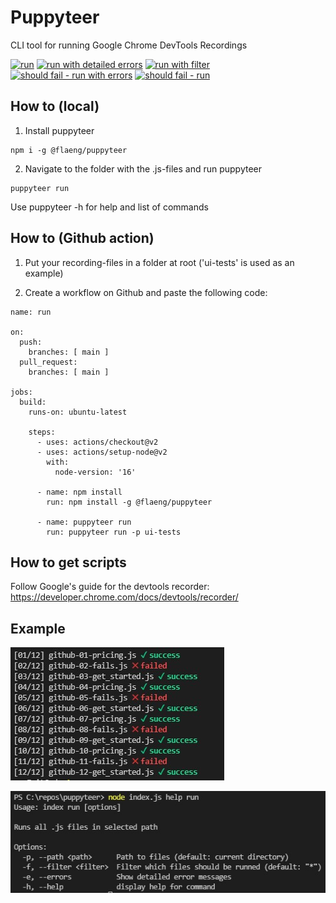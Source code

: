 # Puppyteer

CLI tool for running Google Chrome DevTools Recordings

[![run](https://github.com/Flaeng/puppyteer/actions/workflows/run.yml/badge.svg)](https://github.com/Flaeng/puppyteer/actions/workflows/run.yml)
[![run with detailed errors](https://github.com/Flaeng/puppyteer/actions/workflows/run-with-errors.yml/badge.svg)](https://github.com/Flaeng/puppyteer/actions/workflows/run-with-errors.yml)
[![run with filter](https://github.com/Flaeng/puppyteer/actions/workflows/run-with-filter.yml/badge.svg)](https://github.com/Flaeng/puppyteer/actions/workflows/run-with-filter.yml)
[![should fail - run with errors](https://github.com/Flaeng/puppyteer/actions/workflows/run-should-fail-with-errors.yml/badge.svg)](https://github.com/Flaeng/puppyteer/actions/workflows/run-should-fail-with-errors.yml)
[![should fail - run](https://github.com/Flaeng/puppyteer/actions/workflows/run-should-fail.yml/badge.svg)](https://github.com/Flaeng/puppyteer/actions/workflows/run-should-fail.yml)

## How to (local)

1) Install puppyteer
```
npm i -g @flaeng/puppyteer 
```

2) Navigate to the folder with the .js-files and run puppyteer

```
puppyteer run
```

Use puppyteer -h for help and list of commands

## How to (Github action)

1) Put your recording-files in a folder at root ('ui-tests' is used as an example)

2) Create a workflow on Github and paste the following code:

```
name: run

on:
  push:
    branches: [ main ]
  pull_request:
    branches: [ main ]

jobs:
  build:
    runs-on: ubuntu-latest

    steps:
      - uses: actions/checkout@v2
      - uses: actions/setup-node@v2
        with:
          node-version: '16'

      - name: npm install
        run: npm install -g @flaeng/puppyteer

      - name: puppyteer run
        run: puppyteer run -p ui-tests
```


## How to get scripts

Follow Google's guide for the devtools recorder: https://developer.chrome.com/docs/devtools/recorder/

## Example

![Example 1](/documentation/example1.jpg)

![Supported options](/documentation/supported-options.jpg)